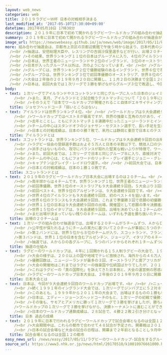 ```yaml
---
layout: web_news
categories: web
title: ２０１９ラグビーＷ杯 日本の対戦相手決まる
last_modified_at: '2017-05-10T17:30:00+09:00'
datetime: 2017年05月10日 17時30分
description: ２０１９年に日本で初めて開かれるラグビーワールドカップの組み合わせ抽選会が京都市で開かれ、日本は、１次リーグのグループＡで世界ランキング４位のアイルランド、５位のスコットランドなどと対戦することになりました。
summary: ２０１９年に日本で初めて開かれるラグビーワールドカップの組み合わせ抽選会が京都市で開かれ、日本は、１次リーグのグループＡで世界ランキング４位のアイルランド、５位のスコットランドなどと対戦することになりました。
image_url: https://newswebeasy.github.io/ja/news/web/image/2017/05/11/k10010976661000.jpg
more: 組み合わせ抽選会は、京都市上京区の京都迎賓館で午後５時から始まり、日本代表のジェイミー・ジョセフヘッドコーチをはじめ、すでに出場を決めているチームのヘッドコーチなどが抽選を見守りました。<br
  /><br />抽選は、安倍総理大臣や、レスリングの吉田沙保里選手などが行い、出場２０チームが５チームずつ４つのグループに分かれて争う１次リーグの組み合わせが決まりました。<br
  /><br />その結果、世界ランキング１１位の日本はグループＡに入り、４位のアイルランド、５位のスコットランド、現在予選が行われているヨーロッパ地区予選の１位、ヨーロッパ・オセアニアのプレーオフの勝者と対戦することになりました。<br
  /><br />日本は、世界王者のニュージーランドや２位のイングランド、３位のオーストラリア、さらに南アフリカといった優勝経験のある強豪チームが入らないグループとなりました。<br
  /><br />日本が入ったグループＡ以外は、次のようになっています。<br /><br />グループＢは、世界ランキング１位で史上初の３連覇を狙うニュージーランドと、世界７位で前回大会３位の南アフリカ、世界１５位のイタリア、それにアフリカ地区予選１位、敗者復活最終予選優勝のチームが入りました。<br
  /><br />グループＣは、世界ランキング２位で優勝経験のあるイングランド、世界６位で準優勝３回のフランス、世界９位で前回ベスト４のアルゼンチン、それにアメリカ地区予選１位、オセアニア地区予選２位のチームが入り、実績と実力を兼ね備えた３チームがそろう厳しいグループとなりました。<br
  /><br />グループＤは、世界ランキング３位で前回準優勝のオーストラリア、世界８位のウェールズ、１２位のジョージア、オセアニア地区予選１位、アメリカ地区予選２位のチームとなりました。<br
  /><br />大会は２年後の２０１９年９月２０日に開幕し、１１月２日の決勝まで全国１２の会場で行われます。<br /><br />１次リーグは、２０チームが、５チームずつＡからＤまでの４つのグループに分かれて争われ、各グループの上位２チームが準々決勝へ進みます。<br
  /><br />日本は、前回大会では１次リーグで３勝を挙げながらグループ３位で敗退し、今回のワールドカップでは開催国としてベスト８以上を目標にしています。
body:
- text: １次リーグでアイルランドやスコットランドと同じグループに入った日本のジェイミー・ジョセフヘッドコーチは「どのグループも弱いところはなく、大きなチャレンジになる。アイルランドは強いチームで、スコットランドにも前回の大会で勝てなかった。選手たちはワールドカップで戦うことを楽しみしている」と話しました。<br
    /><br />また、来月、アイルランドと２試合戦うテストマッチについて「２０１９年に向けて相手の戦い方を理解するためのいい機会になると思う。若い選手を連れてくると思うがその戦力を見極める機会にもなる。日本の若い選手たちにとってもとてもいい機会だ」と重要性を強調しました。<br
    /><br />そのうえで「日本でワールドカップが開催されること自体がエキサイティングだ。選手だけでなく、日本のファンがサポートしてくれるのを期待しているし、応援に来てくれることが成功の鍵にもなると思う」と話しました。
  title: ジョセフヘッドコーチ「弱いところはない」
- text: アイルランドは世界ランキング４位。<br /><br />ワールドカップは９大会連続９回目の出場です。サッカーの代表とは異なり、ラグビーの代表チームは北アイルランドも含みます。<br
    /><br />ワールドカップではベスト８が最高ですが、世界の強豪と互角の力があり、イングランドやスコットランド、ウェールズなどとともに作る「６か国対抗戦」では２０１４年と２０１５年に連覇を達成し、一時、世界２位までランキングを上げました。<br
    /><br />去年とことし、ともにテストマッチ１８連勝中だったニュージーランドとイングランドの連勝記録を止めたのもアイルランドです。<br /><br />堅い守りに加え、セットプレーからの得点力が高いのが特徴で、前回大会では優勝候補の一角とされていましたが、キャプテンでロックのポール・オコーネル選手など主力にけが人が相次ぎ、準々決勝でアルゼンチンに敗れました。<br
    /><br />チームの中心はスタンドオフのジョナサン・セクストン選手で、長い手足を生かした正確なキックやロングパスが持ち味の世界屈指の司令塔の１人です。<br
    /><br />日本との対戦成績は、日本の０勝７敗で、来月には静岡と東京で日本とのテストマッチ２試合が予定されています。<br /><br />今回のワールドカップでは初めてのベスト４進出を狙います。
  title: アイルランドとは
- text: スコットランドは、世界ランキング５位、ワールドカップは９大会連続９回目の出場です。<br /><br />ラグビーの歴史は深く、今から１４６年前の１８７１年にイングランドと最古のテストマッチを行い、１対０で勝利しています。<br
    /><br />ラグビー協会の登録選手数はおよそ５万人と日本の半数以下で、競技人口の少なさから人材不足に陥りながらも、粘り強く勝ち星を積み重ねて強豪としての実力を保っています。<br
    /><br />派手さはないものの、攻守にバランスが取れた堅実な戦いぶりが特徴で、ワールドカップでも１９９１年イングランド大会の４位を筆頭に、２０１１年ニュージーランド大会以外はすべて決勝トーナメントに進出するなど安定した成績を残しています。<br
    /><br />また、前回大会では、１次リーグで日本と同じグループＢに入り、直接対決で４５対１０で勝ち、南アフリカに次ぐグループ２位で準々決勝に進出しました。<br
    /><br />チームの中心は、ともにフォワードのリッチー・グレイ選手とジョニー・グレイ選手の兄弟です。<br /><br />兄のリッチー選手はラインアウトなどの空中戦に強さを発揮し、弟のジョニー選手はチーム一のハードワーカーとしてスクラムを支えます。<br
    /><br />キャプテンはグレイグ・レイドロウ選手。<br /><br />前回大会では、日本戦で２０得点をマークし、正確なプレースキックが持ち味です。<br
    /><br />日本との対戦成績は、日本の１勝１０敗です。
  title: スコットランドとは
- text: ２０１９年のラグビーワールドカップ日本大会に出場するのは２０チーム。<br /><br />このうち、すでに決まっているのは１２チームです。<br
    /><br />南半球からは４チームです。世界ランキング１位、世界王者のニュージーランドは、９大会連続９回目の出場です。大会３連覇と史上最多４回目の制覇を狙う優勝候補の筆頭です。<br
    /><br />前回準優勝、世界３位のオーストラリアも９大会連続９回目。５大会ぶり３回目の優勝を狙います。<br /><br />前回３位、世界７位の南アフリカは７大会連続７回目の出場、２００７年以来３回目の優勝を目指します。<br
    /><br />前回ベスト４、世界９位のアルゼンチンは、９大会連続９回目です。<br /><br />北半球からは８チームです。<br /><br />世界２位のイングランドは、９大会連続９回目の出場。前回は開催地で初めて決勝トーナメント進出を逃し、今回はその雪辱を果たして２回目の優勝を目指します。<br
    /><br />世界４位のアイルランドも９大会連続９回目、初のベスト４を狙います。<br /><br />世界５位のスコットランドも９大会連続９回目の出場。初優勝を狙います。<br
    /><br />世界６位のフランスも９大会連続９回目、これまで準優勝３回で悲願の初優勝を目指します。<br /><br />世界８位のウェールズも９大会連続９回目の出場、第１回大会の３位が最高です。<br
    /><br />世界１１位の日本は９大会連続９回目の出場。開催国として悲願の準々決勝進出を目指します。<br /><br />世界１２位のジョージアは５大会連続５回目の出場。<br
    /><br />世界１５位のイタリアは、９大会連続９回目。出場を決めている１２チームの中では、現在の世界ランキングは最下位ですが、前回大会でグループ３位に入り今回の出場権を手にしました。<br
    /><br />まだ出場が決まっていない残りの８チームは、いずれも予選を勝ち抜いたチームとなり、オセアニア地区予選の１位と２位、ヨーロッパ地区予選の１位、アメリカ地区予選の１位と２位、アフリカ地区予選の１位、ヨーロッパ・オセアニアのプレーオフ１位、敗者復活最終予選の優勝チームとなります。
  title: 出場の２０チームは
- text: １次リーグの組み合わせ抽選会では、出場する２０チームが５チームずつ、ＡからＤまでの４つのグループに分かれて戦う、１次リーグの対戦相手が決まります。<br
    /><br />公平性が保たれるようにチームの実力に基づいて２０チームが事前に５つのチーム群「バンド」に振り分けられています。<br /><br />このうち、第１から第３までの上位の３つのバンドは、前回大会の成績をもとに予選を免除された１２チームを世界ランキングで分けていて、第１バンドはワールドカップ３連覇を狙う世界１位のニュージーランドと、優勝１回の２位イングランド、優勝２回の３位オーストラリア、４位のアイルランドが入りました。<br
    /><br />第２バンドには、世界５位から８位のチームが入り、スコットランド、フランス、優勝２回の南アフリカ、ウェールズとなっています。<br /><br
    />第３バンドは、世界１１位の日本を含むアルゼンチン、ジョージア、イタリアの４チームが入りました。<br /><br />残る２つのバンドは、予選を突破して出場する残りの８チームを分け、第４バンドはオセアニア地区予選１位、ヨーロッパ地区予選１位、アメリカ地区予選１位、アフリカ地区予選１位の４チーム、第５バンドは、オセアニア地区予選２位、アメリカ地区予選２位、ヨーロッパ・オセアニアのプレーオフ１位、敗者復活最終予選優勝の４チームとなっています。<br
    /><br />抽選では、ＡからＤの各グループに、５つのバンドからそれぞれ１チームずつ選ばれます。<br /><br />日本は、開催国枠によるシードなどの優遇がないため、決勝トーナメント進出の条件となる１次リーグ２位以内に入るためには、強豪との厳しい戦いを制することが求められます。
  title: 抽選の仕組み
- text: ラグビーのワールドカップは、４年に１回開かれる１５人制ラグビーの大会で、１９８７年に始まりました。<br /><br />大会は、これまでに８回開かれていて、前回、２０１５年のイングランド大会には、世界の８３の国と地域が予選に参加し、予選を勝ち抜いた２０チームが本大会に臨んで世界一をかけて争いました。<br
    /><br />大会の様子は、２００以上の国や地域でテレビ放映され、海外からの４６万人を含むおよそ２５０万人が観戦に訪れるなど、世界的なスポーツイベントとなっています。<br
    /><br />優勝回数は、ニュージーランドが最多の３回、オーストラリアと南アフリカが２回、イングランドが１回と、８大会中７回も南半球のチームが優勝しています。<br
    /><br />大会の開催地はこれまではラグビーの強豪国や伝統国ばかりでしたが、２０１９年に日本で行われる第９回大会は、日本はもちろんアジアで行われる初めてのワールドカップになります。<br
    /><br />これはラグビーの「真の国際化」を訴えてきた日本側と、大会の運営側の思惑が一致したためで、そういった観点からも今回のワールドカップは今後に向けた大きな試金石とされています。<br
    /><br />ラグビーのワールドカップ日本大会は、２年後の２０１９年９月２０日に開幕し、１１月２日の決勝戦まで全国１２の会場でおよそ１か月半にわたって熱戦が繰り広げられます。
  title: 日本大会とは
- text: 日本は、今回が９大会連続９回目のワールドカップ出場です。<br /><br />ニュージーランドとオーストラリアの共催だった１９８７年の第１回大会では３戦全敗でした。<br
    /><br />続く１９９１年のイングランド大会では、１次リーグでジンバブエに５２対８で勝利し、ワールドカップ初勝利を挙げました。<br /><br />第３回、１９９５年の南アフリカ大会では、「オールブラックス」の愛称で知られるニュージーランドに１７対１４５という歴代最多の失点記録で敗れ、強豪との大きな力の差が指摘されました。<br
    /><br />このあとも、１９９９年から２０１１年の大会まで、出場はするものの１勝も挙げられない苦しい流れが続きました。<br /><br />その歴史を大きく変えたのが、前回、２０１５年のイングランド大会でした。<br
    /><br />日本は、エディー・ジョーンズヘッドコーチのもと、１次リーグの初戦で優勝２回を誇る強豪の南アフリカに３４対３２で競り勝ち、ワールドカップで２４年ぶりの勝利を挙げました。<br
    /><br />その後も、サモアとアメリカに勝って１次リーグで３勝を挙げましたが、勝ち点の差で及ばず、初の１次リーグ突破はなりませんでした。<br /><br
    />ワールドカップの１次リーグで３勝を挙げながら、決勝トーナメントに進むことができなかったのは史上初めてで、日本の活躍が世界に大きな衝撃を与えた大会となりました。<br
    /><br />日本のワールドカップ通算成績は、２８試合で、４勝２２敗２引き分けとなっています。
  title: 日本 過去の成績
- text: ２０１９年に日本で行われるラグビーワールドカップで試合会場となるのは全国１２の都市です。<br /><br />開催都市は、北から順に札幌市、岩手県と釜石市、埼玉県と熊谷市、東京都、神奈川県と横浜市、静岡県、愛知県と豊田市、花園ラグビー場のある大阪府と東大阪市、神戸市、福岡県と福岡市、熊本県と熊本市、大分県の合わせて１２都市で、このうち７都市が県や府との共同開催となっています。<br
    /><br />大会期間中は、これらの都市で合わせて４８試合が予定され、開幕戦は２０１９年９月２０日に東京・調布市の東京スタジアム、通称「味の素スタジアム」で、決勝戦は１１月２日に神奈川県・横浜市の横浜国際総合競技場、通称「日産スタジアム」で行われます。<br
    /><br />日本の試合会場など大会の試合の日程は、開幕まで２年前となることし９月中旬には決まる見通しです。<br /><br />このほか、出場チームが大会期間中に滞在する「公認キャンプ地」には、全国３７都道府県の９０自治体から７６件の応募があり、ことし夏ごろに候補地が選ばれる予定で、全国各地でワールドカップの盛り上がりを体験することができそうです。
  title: 試合会場となるのは全国１２の都市
easy_news_url: /news/easy/2017/05/11/ラグビーのワールドカップ-試合をするグループが決まる/
source_url: https://www3.nhk.or.jp/news/html/20170510/k10010976661000.html
...
```

